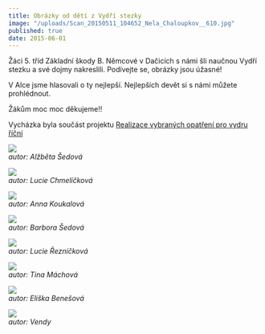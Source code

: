 ```yaml
---
title: Obrázky od dětí z Vydří stezky
image: "/uploads/Scan_20150511_104652_Nela_Chaloupkov__610.jpg"
published: true
date: 2015-06-01
---
```

Žáci 5. tříd Základní škody B. Němcové v Dačicích s námi šli naučnou
Vydří stezku a své dojmy nakreslili. Podívejte se, obrázky jsou úžasné!

V Alce jsme hlasovali o ty nejlepší. Nejlepších devět si s námi můžete
prohlédnout.

Žákům moc moc děkujeme!!

Vycházka byla součást projektu
[Realizace vybraných opatření pro vydru říční][1]

![](/uploads/Scan_20150511_123047_Al_b_ta__edov__610.jpg)  
*autor: Alžběta Šedová*

![](/uploads/Scan_20150511_104919_Lucie_Chmel__kov__610.jpg)  
*autor: Lucie Chmelíčková*

![](/uploads/Scan_20150511_123349_Anna_Koukalov__610.jpg)  
*autor: Anna Koukalová*

![](/uploads/Scan_20150511_123254_Barbora__edov__610.jpg)  
*autor: Barbora Šedová*

![](/uploads/Scan_20150511_105455_Lucie__ezn__kov__610.jpg)  
*autor: Lucie Řezníčková*

![](/uploads/Scan_20150511_105924_Tina_M_chov__610.jpg)  
*autor: Tina Máchová*

![](/uploads/Scan_20150511_105559_Eli_ka_Bene_ov__610.jpg)  
*autor: Eliška Benešová*

![](/uploads/Scan_20150511_110131_Vendy_610.jpg)  
*autor: Vendy*


[1]: http://www.vydryonline.cz/o-nas/projekt
